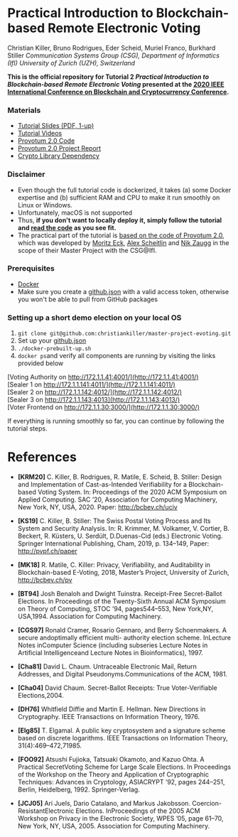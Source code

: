 # Practical Introduction to Blockchain-based Remote Electronic Voting
Christian Killer, Bruno Rodrigues, Eder Scheid, Muriel Franco, Burkhard Stiller 
*Communication Systems Group (CSG), Department of Informatics (IfI) 
University of Zurich (UZH), Switzerland*

**This is the official repository for Tutorial 2 *Practical Introduction to Blockchain-based Remote Electronic Voting* presented at the [2020 IEEE International Conference on Blockchain and Cryptocurrency Conference](https://icbc2020.ieee-icbc.org/).**

### Materials
- [Tutorial Slides (PDF, 1-up)](/assets/ICBC20-BCBEV-Tutorial-v8.pdf)
- [Tutorial Videos](/videos/)
- [Provotum 2.0 Code](https://github.com/christiankiller/master-project-evoting) 
- [Provotum 2.0 Project Report](https://github.com/christiankiller/master-project-evoting/blob/master/assets/report.pdf)
- [Crypto Library Dependency](https://github.com/meck93/evote-crypto/)

### Disclaimer
- Even though the full tutorial code is dockerized, it takes (a) some Docker expertise and (b) sufficient RAM and CPU to make it run smoothly on Linux or Windows. 
- Unfortunately, macOS is not supported
- Thus, **if you don't want to locally deploy it, simply follow the tutorial and [read the code](https://github.com/christiankiller/master-project-evoting) as you see fit.**
- The practical part of the tutorial is [based on the code of Provotum 2.0](https://github.com/christiankiller/master-project-evoting), which was developed by [Moritz Eck](https://github.com/meck93), [Alex Scheitlin](https://github.com/alexscheitlin) and [Nik Zaugg](https://github.com/nikzaugg/) in the scope of their Master Project with the CSG@IfI.  

### Prerequisites
- [Docker](https://docs.docker.com/)
- Make sure you create a [github.json](https://github.com/christiankiller/master-project-evoting#github-packages--github-config-json-important) with a valid access token, otherwise you won't be able to pull from GitHub packages

### Setting up a short demo election on your local OS
1. ```git clone git@github.com:christiankiller/master-project-evoting.git```
2. Set up your [github.json](https://github.com/christiankiller/master-project-evoting)
3. ```./docker-prebuilt-up.sh```
4. ```docker ps```and verify all components are running by visiting the links provided below 

[Voting Authority on http://172.1.1.41:4001/](http://172.1.1.41:4001/)  
[Sealer 1 on http://172.1.1.141:4011/](http://172.1.1.141:4011/)  
[Sealer 2 on http://172.1.1.142:4012/](http://172.1.1.142:4012/)  
[Sealer 3 on http://172.1.1.143:4013](http://172.1.1.143:4013/)  
[Voter Frontend on http://172.1.1.30:3000/](http://172.1.1.30:3000/)

If everything is running smoothly so far, you can continue by following the tutorial steps. 

# References

- **[KRM20]** C. Killer, B. Rodrigues, R. Matile, E. Scheid, B. Stiller: Design and Implementation of Cast-as-Intended Verifiability for a Blockchain-based Voting System. In: Proceedings of the 2020 ACM Symposium on Applied Computing. SAC ’20, Association for Computing Machinery, New York, NY, USA, 2020. Paper: http://bcbev.ch/uciv

- **[KS19]** C. Killer, B. Stiller: The Swiss Postal Voting Process and Its System and Security Analysis. In: R. Krimmer, M. Volkamer, V. Cortier, B. Beckert, R. Küsters, U. Serdült, D.Duenas-Cid (eds.) Electronic Voting. Springer International Publishing, Cham, 2019, p. 134–149, Paper: http://pvpf.ch/paper

- **[MK18]** R. Matile, C. Killer: Privacy, Verifiability, and Auditability in Blockchain-based E-Voting, 2018, Master’s Project, University of Zurich, http://bcbev.ch/pv

- **[BT94]** Josh Benaloh and Dwight Tuinstra. Receipt-Free Secret-Ballot Elections. In Proceedings of the Twenty-Sixth Annual ACM Symposium on Theory of Computing, STOC ’94, pages544–553, New York,NY, USA,1994. Association for Computing Machinery. 

- **[CGS97]** Ronald Cramer, Rosario Gennaro, and Berry Schoenmakers. A secure andoptimally efficient multi- authority election scheme. InLecture Notes inComputer Science (including subseries Lecture Notes in Artificial Intelligenceand Lecture Notes in Bioinformatics), 1997.

- **[Cha81]** David L. Chaum. Untraceable Electronic Mail, Return Addresses, and Digital Pseudonyms.Communications of the ACM, 1981.

- **[Cha04]** David Chaum. Secret-Ballot Receipts: True Voter-Verifiable Elections,2004.

- **[DH76]** Whitfield Diffie and Martin E. Hellman. New Directions in Cryptography. IEEE Transactions on Information Theory, 1976.

- **[Elg85]** T. Elgamal. A public key cryptosystem and a signature scheme based on discrete logarithms. IEEE Transactions on Information Theory, 31(4):469–472,71985.

- **[FOO92]** Atsushi Fujioka, Tatsuaki Okamoto, and Kazuo Ohta. A Practical SecretVoting Scheme for Large Scale Elections. In Proceedings of the Workshop on the Theory and Application of Cryptographic Techniques: Advances in Cryptology, ASIACRYPT ’92, pages 244–251, Berlin, Heidelberg, 1992. Springer-Verlag.

- **[JCJ05]** Ari Juels, Dario Catalano, and Markus Jakobsson. Coercion-ResistantElectronic Elections. InProceedings of the 2005 ACM Workshop on Privacy in the Electronic Society, WPES ’05, page 61–70, New York, NY, USA, 2005. Association for Computing Machinery.
